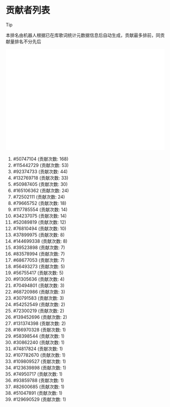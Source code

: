 # 贡献者列表

> [!TIP]
> 本排名由机器人根据已在库歌词统计元数据信息后自动生成，贡献最多排前，同贡献量排名不分先后

![贡献者头像画廊](./CONTRIBUTORS.svg)

1. #50747104 (贡献次数: 168)
2. #115442729 (贡献次数: 53)
3. #92374733 (贡献次数: 44)
4. #132769718 (贡献次数: 33)
5. #50987405 (贡献次数: 30)
6. #165106362 (贡献次数: 24)
7. #72502111 (贡献次数: 24)
8. #79665752 (贡献次数: 18)
9. #117785554 (贡献次数: 14)
10. #34237075 (贡献次数: 14)
11. #52089819 (贡献次数: 12)
12. #76810494 (贡献次数: 10)
13. #37899975 (贡献次数: 8)
14. #144699338 (贡献次数: 8)
15. #39523898 (贡献次数: 7)
16. #83578994 (贡献次数: 7)
17. #68677053 (贡献次数: 7)
18. #56493273 (贡献次数: 5)
19. #56755417 (贡献次数: 5)
20. #91305636 (贡献次数: 4)
21. #70494801 (贡献次数: 3)
22. #68720986 (贡献次数: 3)
23. #30791583 (贡献次数: 3)
24. #54252549 (贡献次数: 2)
25. #72300219 (贡献次数: 2)
26. #139452696 (贡献次数: 2)
27. #131374398 (贡献次数: 2)
28. #166970328 (贡献次数: 1)
29. #58398544 (贡献次数: 1)
30. #30862240 (贡献次数: 1)
31. #74817824 (贡献次数: 1)
32. #107782670 (贡献次数: 1)
33. #109809527 (贡献次数: 1)
34. #123639898 (贡献次数: 1)
35. #74950717 (贡献次数: 1)
36. #93859788 (贡献次数: 1)
37. #82600685 (贡献次数: 1)
38. #51047891 (贡献次数: 1)
39. #129690529 (贡献次数: 1)
